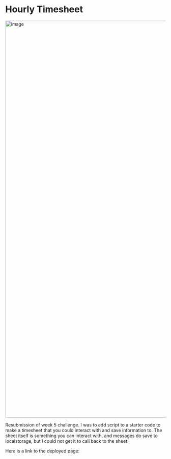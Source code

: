 # Hourly Timesheet

<img width="1248" alt="image" src="https://user-images.githubusercontent.com/104536689/195473651-95db8d0f-b9a9-481a-a011-211440b3285b.png">

Resubmission of week 5 challenge. I was to add script to a starter code to make a timesheet that you could interact with and save information to. The sheet itself is something you can interact with, and messages do save to localstorage, but I could not get it to call back to the sheet.

Here is a link to the deployed page:
